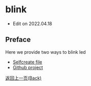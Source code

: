 # blink

- Edit on 2022.04.18

## Preface

Here we provide two ways to blink led

- [Selfcreate file](./create_led.md)
- [Github project](./github_led.md)

<p id="back">
    <a href="#" onClick="javascript :history.back(-1);">返回上一页(Back)</a>
</p>